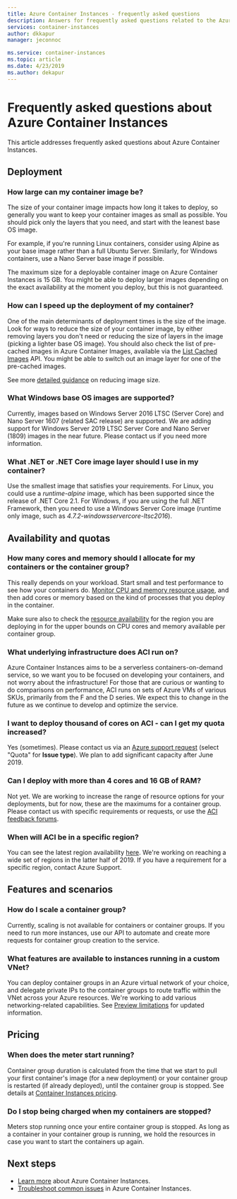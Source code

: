 ```yaml
---
title: Azure Container Instances - frequently asked questions
description: Answers for frequently asked questions related to the Azure Container Instances service 
services: container-instances
author: dkkapur
manager: jeconnoc

ms.service: container-instances
ms.topic: article
ms.date: 4/23/2019
ms.author: dekapur
---
```


# Frequently asked questions about Azure Container Instances

This article addresses frequently asked questions about Azure Container Instances.

## Deployment

### How large can my container image be?

The size of your container image impacts how long it takes to deploy, so generally you want to keep your container images as small as possible. You should pick only the layers that you need, and start with the leanest base OS image.

For example, if you're running Linux containers, consider using Alpine as your base image rather than a full Ubuntu Server. Similarly, for Windows containers, use a Nano Server base image if possible. 

The maximum size for a deployable container image on Azure Container Instances is 15 GB. You might be able to deploy larger images depending on the exact availability at the moment you deploy, but this is not guaranteed.

### How can I speed up the deployment of my container?

One of the main determinants of deployment times is the size of the image. Look for ways to reduce the size of your container image, by either removing layers you don't need or reducing the size of layers in the image (picking a lighter base OS image). You should also check the list of pre-cached images in Azure Container Images, available via the [List Cached Images](/rest/api/container-instances/listcachedimages) API. You might be able to switch out an image layer for one of the pre-cached images. 

See more [detailed guidance](container-instances-troubleshooting.md#container-takes-a-long-time-to-start) on reducing image size.

### What Windows base OS images are supported?

Currently, images based on Windows Server 2016 LTSC (Server Core) and Nano Server 1607 (related SAC release) are supported. We are adding support for Windows Server 2019 LTSC Server Core and Nano Server (1809) images in the near future. Please contact us if you need more information.

### What .NET or .NET Core image layer should I use in my container? 

Use the smallest image that satisfies your requirements. For Linux, you could use a *runtime-alpine* image, which has been supported since the release of .NET Core 2.1. For Windows, if you are using the full .NET Framework, then you need to use a Windows Server Core image (runtime only image, such as  *4.7.2-windowsservercore-ltsc2016*). 

## Availability and quotas

### How many cores and memory should I allocate for my containers or the container group?

This really depends on your workload. Start small and test performance to see how your containers do. [Monitor CPU and memory resource usage](container-instances-monitor.md), and then add cores or memory based on the kind of processes that you deploy in the container. 

Make sure also to check the [resource availability](container-instances-region-availability.md#availability---general) for the region you are deploying in for the upper bounds on CPU cores and memory available per container group. 

### What underlying infrastructure does ACI run on?

Azure Container Instances aims to be a serverless containers-on-demand service, so we want you to be focused on developing your containers, and not worry about the infrastructure! For those that are curious or wanting to do comparisons on performance, ACI runs on sets of Azure VMs of various SKUs, primarily from the F and the D series. We expect this to change in the future as we continue to develop and optimize the service. 

### I want to deploy thousand of cores on ACI - can I get my quota increased?
 
Yes (sometimes). Please contact us via an [Azure support request](https://ms.portal.azure.com/#blade/Microsoft_Azure_Support/HelpAndSupportBlade/newsupportrequest) (select "Quota" for **Issue type**). We plan to add significant capacity after June 2019.

### Can I deploy with more than 4 cores and 16 GB of RAM?

Not yet. We are working to increase the range of resource options for your deployments, but for now, these are the maximums for a container group. Please contact us with specific requirements or requests, or use the [ACI feedback forums](https://aka.ms/aci/feedback). 

### When will ACI be in a specific region?

You can see the latest region availability [here](container-instances-region-availability.md#availability---general). We're working on reaching a wide set of regions in the latter half of 2019. If you have a requirement for a specific region, contact Azure Support.

## Features and scenarios

### How do I scale a container group?

Currently, scaling is not available for containers or container groups. If you need to run more instances, use our API to automate and create more requests for container group creation to the service. 

### What features are available to instances running in a custom VNet?

You can deploy container groups in an Azure virtual network of your choice, and delegate private IPs to the container groups to route traffic within the VNet across your Azure resources. We're working to add various networking-related capabilities. See [Preview limitations](container-instances-vnet.md#preview-limitations) for updated information.

## Pricing

### When does the meter start running?

Container group duration is calculated from the time that we start to pull your first container's image (for a new deployment) or your container group is restarted (if already deployed), until the container group is stopped. See details at [Container Instances pricing](https://azure.microsoft.com/pricing/details/container-instances/).

### Do I stop being charged when my containers are stopped?

Meters stop running once your entire container group is stopped. As long as a container in your container group is running, we hold the resources in case you want to start the containers up again. 

## Next steps

* [Learn more](container-instances-overview.md) about Azure Container Instances.
* [Troubleshoot common issues](container-instances-troubleshooting.md) in Azure Container Instances.
